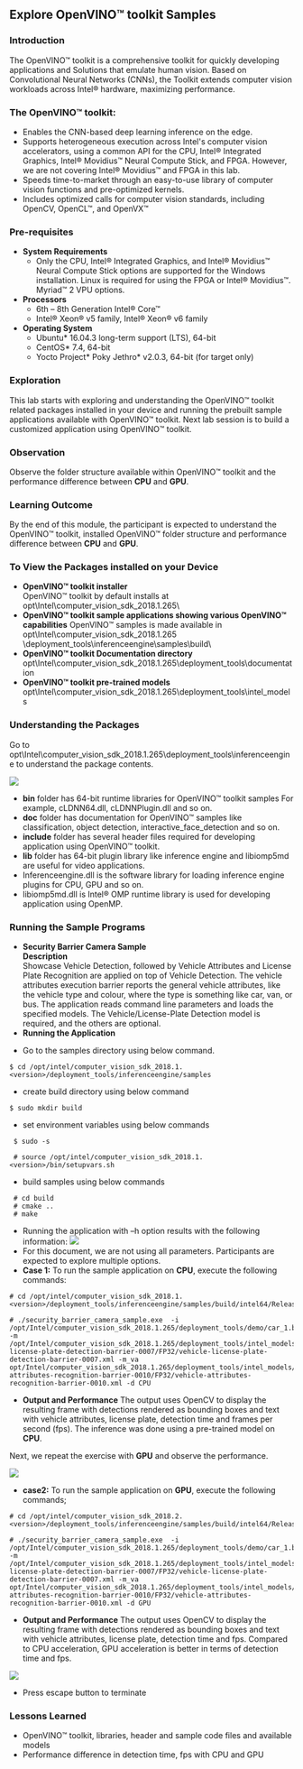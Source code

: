 ## Explore  OpenVINO™ toolkit Samples
### Introduction
The OpenVINO™ toolkit is a comprehensive toolkit for quickly developing applications and Solutions that emulate human vision. Based on Convolutional Neural Networks (CNNs), the Toolkit extends computer vision workloads across Intel® hardware, maximizing performance.
### The OpenVINO™ toolkit:
- Enables the CNN-based deep learning inference on the edge.
- Supports heterogeneous execution across Intel's computer vision accelerators, using a common API for the CPU, Intel® Integrated Graphics, Intel® Movidius™ Neural Compute Stick, and FPGA. However, we are not covering Intel® Movidius™ and FPGA in this lab.
- Speeds time-to-market through an easy-to-use library of computer vision functions and pre-optimized kernels.
- Includes optimized calls for computer vision standards, including OpenCV, OpenCL™, and OpenVX™

### Pre-requisites
* **System Requirements**
  - Only the CPU, Intel® Integrated Graphics, and Intel® Movidius™ Neural Compute Stick options are supported for the Windows installation. Linux is required for using the FPGA or Intel® Movidius™. Myriad™ 2 VPU options.
* **Processors**
  - 6th – 8th Generation Intel® Core™
  - Intel® Xeon® v5 family, Intel® Xeon® v6 family
* **Operating System**
  - Ubuntu* 16.04.3 long-term support (LTS), 64-bit
  - CentOS* 7.4, 64-bit
  - Yocto Project* Poky Jethro* v2.0.3, 64-bit (for target only)

### Exploration
   This lab starts with exploring and understanding the  OpenVINO™ toolkit related packages installed in your device and running the prebuilt sample applications available with OpenVINO™ toolkit. Next lab session is to build a customized application using OpenVINO™ toolkit.

### Observation
Observe the folder structure available within OpenVINO™ toolkit and the performance difference between **CPU** and **GPU**.

### Learning Outcome
By the end of this module, the participant is expected to understand the  OpenVINO™ toolkit, installed OpenVINO™ folder structure and performance difference between **CPU** and **GPU**.
### To View the Packages installed on your Device
* **OpenVINO™ toolkit installer**                                                 
 OpenVINO™ toolkit by default installs at opt\Intel\computer_vision_sdk_2018.1.265\
* **OpenVINO™ toolkit sample applications showing various OpenVINO™ capabilities**
OpenVINO™ samples is made available in opt\Intel\computer_vision_sdk_2018.1.265                         \deployment_tools\inferenceengine\samples\build\
* **OpenVINO™ toolkit Documentation directory**
opt\Intel\computer_vision_sdk_2018.1.265\deployment_tools\documentation
* **OpenVINO™ toolkit pre-trained models**
opt\Intel\computer_vision_sdk_2018.1.265\deployment_tools\intel_models

### Understanding the Packages
Go to opt\Intel\computer_vision_sdk_2018.1.265\deployment_tools\inferenceengine to understand the package contents.

![](images/packages.png)
- **bin** folder has 64-bit runtime libraries for OpenVINO™ toolkit samples
For example, cLDNN64.dll, cLDNNPlugin.dll and so on.
- **doc** folder has documentation for OpenVINO™ samples like classification, object detection, interactive_face_detection and so on.
- **include** folder has several header files required for developing application using OpenVINO™ toolkit.
- **lib** folder has 64-bit plugin library like inference engine and libiomp5md are useful for video applications.
-  Inferenceengine.dll is the software library for loading inference engine plugins for CPU, GPU and so on.
- libiomp5md.dll is Intel® OMP runtime library is used for developing application using OpenMP.

### Running the Sample Programs
* **Security Barrier Camera Sample**                            
**Description**                           
Showcase Vehicle Detection, followed by Vehicle Attributes and License Plate Recognition are applied on top of Vehicle Detection. The vehicle attributes execution barrier reports the general vehicle attributes, like the vehicle type and colour, where the type is something like car, van, or bus.
The application reads command line parameters and loads the specified models. The Vehicle/License-Plate Detection model is required, and the others are optional.
* **Running the Application**
- Go to the samples directory using below command.

```
$ cd /opt/intel/computer_vision_sdk_2018.1.<version>/deployment_tools/inferenceengine/samples
```
- create build directory using below command

```
$ sudo mkdir build
 ```
- set environment variables using below commands

```
 $ sudo -s

 # source /opt/intel/computer_vision_sdk_2018.1.<version>/bin/setupvars.sh
 ```
- build samples using below commands

```
 # cd build
 # cmake ..
 # make
 ```
- Running the application with –h option results with the following information:
![](images/help.png)
- For this document, we are not using all parameters. Participants are expected to explore multiple options.
- **Case 1:** To run the sample application on **CPU**, execute the following commands:

```
# cd /opt/intel/computer_vision_sdk_2018.1.<version>/deployment_tools/inferenceengine/samples/build/intel64/Release

# ./security_barrier_camera_sample.exe  -i  
/opt/Intel/computer_vision_sdk_2018.1.265/deployment_tools/demo/car_1.bmp -m
/opt/Intel/computer_vision_sdk_2018.1.265/deployment_tools/intel_models/vehicle-license-plate-detection-barrier-0007/FP32/vehicle-license-plate-detection-barrier-0007.xml -m_va
opt/Intel/computer_vision_sdk_2018.1.265/deployment_tools/intel_models/vehicle-attributes-recognition-barrier-0010/FP32/vehicle-attributes-recognition-barrier-0010.xml -d CPU
```
- **Output and Performance**
The output uses OpenCV to display the resulting frame with detections rendered as bounding boxes and text with vehicle attributes, license plate, detection time and frames per second (fps). The inference was done using a pre-trained model on **CPU**.

Next, we repeat the exercise with **GPU** and observe the performance.

![](images/cpu.png)
- **case2:** To run the sample application on **GPU**, execute the following commands;

```
# cd /opt/intel/computer_vision_sdk_2018.2.<version>/deployment_tools/inferenceengine/samples/build/intel64/Release

# ./security_barrier_camera_sample.exe  -i  
/opt/Intel/computer_vision_sdk_2018.1.265/deployment_tools/demo/car_1.bmp -m
/opt/Intel/computer_vision_sdk_2018.1.265/deployment_tools/intel_models/vehicle-license-plate-detection-barrier-0007/FP32/vehicle-license-plate-detection-barrier-0007.xml -m_va
opt/Intel/computer_vision_sdk_2018.1.265/deployment_tools/intel_models/vehicle-attributes-recognition-barrier-0010/FP32/vehicle-attributes-recognition-barrier-0010.xml -d GPU
```
- **Output and Performance**
The output uses OpenCV to display the resulting frame with detections rendered as bounding boxes and text with vehicle attributes, license plate, detection time and fps. Compared to CPU acceleration, GPU acceleration is better in terms of detection time and fps.

![](images/GPU.png)
- Press escape button to terminate


### Lessons Learned
- OpenVINO™ toolkit, libraries, header and sample code files and available models
- Performance difference in detection time, fps with CPU and GPU
